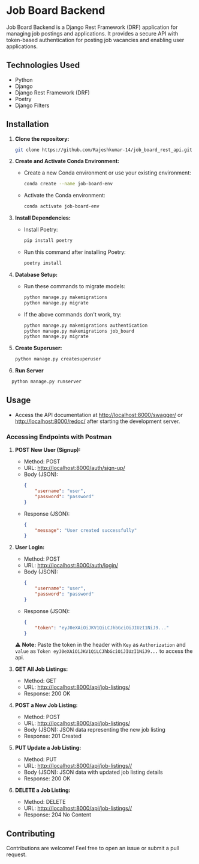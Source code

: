 # Job Board Backend

Job Board Backend is a Django Rest Framework (DRF) application for managing job postings and applications. It provides a secure API with token-based authentication for posting job vacancies and enabling user applications.

## Technologies Used

- Python
- Django
- Django Rest Framework (DRF)
- Poetry
- Django Filters

## Installation

1. **Clone the repository:**

   ```bash
   git clone https://github.com/Rajeshkumar-14/job_board_rest_api.git
   ```
2. **Create and Activate Conda Environment:**

   - Create a new Conda environment or use your existing environment:

     ```bash
     conda create --name job-board-env
     ```

   - Activate the Conda environment:

     ```bash
     conda activate job-board-env
     ```
3. **Install Dependencies:**

   - Install Poetry:

     ```bash
     pip install poetry
     ```

   - Run this command after installing Poetry:

     ```bash
     poetry install
     ```

4. **Database Setup:**

   - Run these commands to migrate models:

     ```bash
     python manage.py makemigrations
     python manage.py migrate
     ```

   - If the above commands don't work, try:

     ```bash
     python manage.py makemigrations authentication
     python manage.py makemigrations job_board
     python manage.py migrate
     ```
5. **Create Superuser:**

   ```bash
   python manage.py createsuperuser
    ```
6. **Run Server**
  ```bash
    python manage.py runserver
  ```
## Usage

- Access the API documentation at [http://localhost:8000/swagger/](http://localhost:8000/swagger/) or [http://localhost:8000/redoc/](http://localhost:8000/redoc/) after starting the development server.

### Accessing Endpoints with Postman

1. **POST New User (Signup):**
   - Method: POST
   - URL: [http://localhost:8000/auth/sign-up/](http://localhost:8000/auth/sign-up/)
   - Body (JSON):
     ```json
     {
         "username": "user",
         "password": "password"
     }
     ```
   - Response (JSON):
     ```json
     {
         "message": "User created successfully"
     }
     ```

2. **User Login:**
   - Method: POST
   - URL: [http://localhost:8000/auth/login/](http://localhost:8000/auth/login/)
   - Body (JSON):
     ```json
     {
         "username": "user",
         "password": "password"
     }
     ```
   - Response (JSON):
     ```json
     {
         "token": "eyJ0eXAiOiJKV1QiLCJhbGciOiJIUzI1NiJ9..."
     }
     ```
   ⚠️ **Note:** Paste the token in the header with `Key` as `Authorization` and `value` as `Token eyJ0eXAiOiJKV1QiLCJhbGciOiJIUzI1NiJ9...` to access the api.

3. **GET All Job Listings:**
   - Method: GET
   - URL: [http://localhost:8000/api/job-listings/](http://localhost:8000/api/job-listings/)
   - Response: 200 OK

4. **POST a New Job Listing:**
   - Method: POST
   - URL: [http://localhost:8000/api/job-listings/](http://localhost:8000/api/job-listings/)
   - Body (JSON): JSON data representing the new job listing
   - Response: 201 Created


5. **PUT Update a Job Listing:**
   - Method: PUT
   - URL: [http://localhost:8000/api/job-listings/<id>/](http://localhost:8000/api/job-listings/<id>/)
   - Body (JSON): JSON data with updated job listing details
   - Response: 200 OK

6. **DELETE a Job Listing:**
   - Method: DELETE
   - URL: [http://localhost:8000/api/job-listings/<id>/](http://localhost:8000/api/job-listings/<id>/)
   - Response: 204 No Content


## Contributing

Contributions are welcome! Feel free to open an issue or submit a pull request.